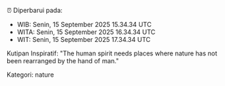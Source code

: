 ⏰ Diperbarui pada:
- WIB: Senin, 15 September 2025 15.34.34 UTC
- WITA: Senin, 15 September 2025 16.34.34 UTC
- WIT: Senin, 15 September 2025 17.34.34 UTC

Kutipan Inspiratif:
"The human spirit needs places where nature has not been rearranged by the hand of man."


Kategori: nature

